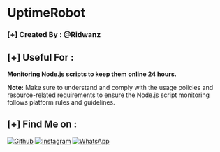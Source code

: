 # UptimeRobot
### [+] Created By : @Ridwanz


## [+] Useful For :

**Monitoring Node.js scripts to keep them online 24 hours.**

**Note:** Make sure to understand and comply with the usage policies and resource-related requirements to ensure the Node.js script monitoring follows platform rules and guidelines.


## [+] Find Me on :

[![Github](https://img.shields.io/badge/Github-Ridwanz--Saputra-green?style=for-the-badge&logo=github)](https://github.com/ridwanz-saputra)
[![Instagram](https://img.shields.io/badge/Instagram-%40ridwanz_sptra-red?style=for-the-badge&logo=instagram)](https://www.instagram.com/ridwanz_sptra)
[![WhatsApp](https://img.shields.io/badge/WhatsApp-blue?style=for-the-badge&logo=whatsapp)](https://wa.me/+6285225416745)

